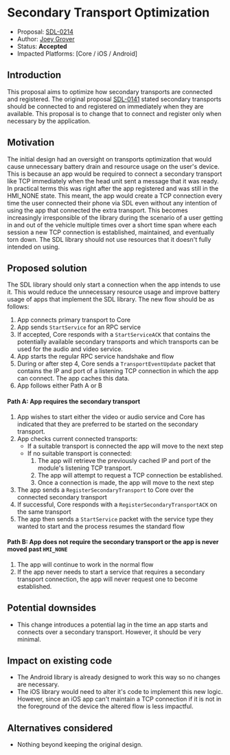 # Secondary Transport Optimization

* Proposal: [SDL-0214](0214-secondary-transport-optimization.md)
* Author: [Joey Grover](https://github.com/joeygrover)
* Status: **Accepted**
* Impacted Platforms: [Core / iOS / Android]

## Introduction

This proposal aims to optimize how secondary transports are connected and registered. The original proposal [SDL-0141](0141-multiple-transports.md) stated secondary transports should be connected to and registered on immediately when they are available. This proposal is to change that to connect and register only when necessary by the application.

## Motivation

The initial design had an oversight on transports optimization that would cause unnecessary battery drain and resource usage on the user's device. This is because an app would be required to connect a secondary transport like TCP immediately when the head unit sent a message that it was ready. In practical terms this was right after the app registered and was still in the HMI_NONE state. This meant, the app would create a TCP connection every time the user connected their phone via SDL even without any intention of using the app that connected the extra transport. This becomes increasingly irresponsible of the library during the scenario of a user getting in and out of the vehicle multiple times over a short time span where each session a new TCP connection is established, maintained, and eventually torn down. The SDL library should not use resources that it doesn't fully intended on using. 

## Proposed solution

The SDL library should only start a connection when the app intends to use it. This would reduce the unnecessary resource usage and improve battery usage of apps that implement the SDL library. The new flow should be as follows:

1. App connects primary transport to Core
2. App sends `StartService` for an RPC service
3. If accepted, Core responds with a `StartServiceACK` that contains the potentially available secondary transports and which transports can be used for the audio and video service.
4. App starts the regular RPC service handshake and flow
5. During or after step 4, Core sends a `TransportEventUpdate` packet that contains the IP and port of a listening TCP connection in which the app can connect. The app caches this data.
6. App follows either Path A or B

#### Path A: App requires the secondary transport

1. App wishes to start either the video or audio service and Core has indicated that they are preferred to be started on the secondary transport.
2. App checks current connected transports: 
     - If a suitable transport is connected the app will move to the next step
     - If no suitable transport is connected: 
         1. The app will retrieve the previously cached IP and port of the module's listening TCP transport. 
         2. The app will attempt to request a TCP connection be established.
         3. Once a connection is made, the app will move to the next step 
3. The app sends a `RegisterSecondaryTransport` to Core over the connected secondary transport
4. If successful, Core responds with a `RegisterSecondaryTransportACK` on the same transport
5. The app then sends a `StartService` packet with the service type they wanted to start and the process resumes the standard flow


#### Path B: App does not require the secondary transport or the app is never moved past `HMI_NONE`

1. The app will continue to work in the normal flow
2. If the app never needs to start a service that requires a secondary transport connection, the app will never request one to become established.



## Potential downsides

- This change introduces a potential lag in the time an app starts and connects over a secondary transport. However, it should be very minimal.


## Impact on existing code

* The Android library is already designed to work this way so no changes are necessary.
* The iOS library would need to alter it's code to implement this new logic. However, since an iOS app can't maintain a TCP connection if it is not in the foreground of the device the altered flow is less impactful.



## Alternatives considered

* Nothing beyond keeping the original design.
